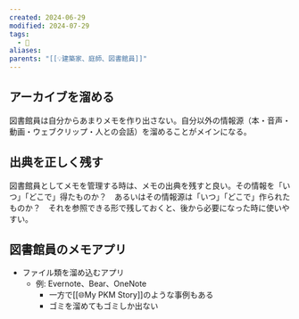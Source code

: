 ```yaml
---
created: 2024-06-29
modified: 2024-07-29
tags:
  - 📝
aliases: 
parents: "[[💡建築家、庭師、図書館員]]"
---
```

## アーカイブを溜める
図書館員は自分からあまりメモを作り出さない。自分以外の情報源（本・音声・動画・ウェブクリップ・人との会話）を溜めることがメインになる。
## 出典を正しく残す
図書館員としてメモを管理する時は、メモの出典を残すと良い。その情報を「いつ」「どこで」得たものか？　あるいはその情報源は「いつ」「どこで」作られたものか？　それを参照できる形で残しておくと、後から必要になった時に使いやすい。
## 図書館員のメモアプリ
- ファイル類を溜め込むアプリ
	- 例: Evernote、Bear、OneNote
		- 一方で[[🌐My PKM Story]]のような事例もある
		- ゴミを溜めてもゴミしか出ない
